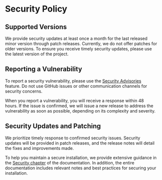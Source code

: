 # Security Policy

## Supported Versions

We provide security updates at least once a month for the last released minor version through patch releases. Currently, we do not offer patches for older versions. To ensure you receive timely security updates, please use the latest version of the project.

## Reporting a Vulnerability

To report a security vulnerability, please use the [Security Advisories](https://github.com/dadrus/heimdall/security/advisories) feature. Do not use GitHub issues or other communication channels for security concerns.

When you report a vulnerability, you will receive a response within 48 hours. If the issue is confirmed, we will issue a new release to address the vulnerability as soon as possible, depending on its complexity and severity.

## Security Updates and Patching

We prioritize timely response to confirmed security issues. Security updates will be provided in patch releases, and the release notes will detail the fixes and improvements made.

To help you maintain a secure installation, we provide extensive guidance in the [Security chapter](https://dadrus.github.io/heimdall/dev/docs/operations/security/) of the documentation. In addition, the entire documentation includes relevant notes and best practices for securing your installation.
